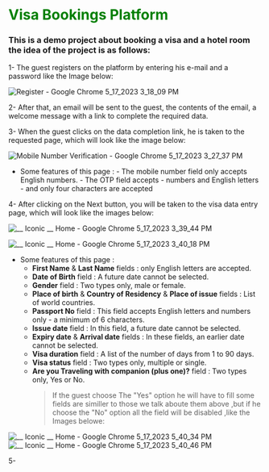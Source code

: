 # <span style="color: green;"> Visa Bookings Platform </span>

### This is a demo project about booking a visa and a hotel room the idea of the project is as follows:

1- The guest registers on the platform by entering his e-mail and a password like the Image below:

![Register - Google Chrome 5_17_2023 3_18_09 PM](https://github.com/FarahJak/Visa-Bookings-Platform/assets/114393666/b48d215e-acf1-476b-a613-ccf209467327)

2- After that, an email will be sent to the guest, the contents of the email, a welcome message with a link to complete the required data.

3- When the guest clicks on the data completion link, he is taken to the requested page, which will look like the image below:

![Mobile Number Verification - Google Chrome 5_17_2023 3_27_37 PM](https://github.com/FarahJak/Visa-Bookings-Platform/assets/114393666/45072985-b2c6-436e-8522-0eb1815e657b)

   - Some features of this page :
    - The mobile number field only accepts English numbers.
    - The OTP field accepts - numbers and English letters - and only four characters are accepted 
   
4- After clicking on the Next button, you will be taken to the visa data entry page, which will look like the images below:


![__ Iconic __ Home - Google Chrome 5_17_2023 3_39_44 PM](https://github.com/FarahJak/Visa-Bookings-Platform/assets/114393666/e67e4fb3-1c5b-4979-95ea-be14ddef2c88)

![__ Iconic __ Home - Google Chrome 5_17_2023 3_40_18 PM](https://github.com/FarahJak/Visa-Bookings-Platform/assets/114393666/eae17c3c-8c85-4600-92da-daf783af2b8b)

   - Some features of this page :
     - **First Name** & **Last Name** fields : only English letters are accepted.
     - **Date of Birth** field : A future date cannot be selected.
     - **Gender** field : Two types only, male or female.
     - **Place of birth** & **Country of Residency** & **Place of issue** fields : List of world countries.
     - **Passport No** field : This field accepts English letters and numbers only - a minimum of 6 characters.
     - **Issue date** field : In this field, a future date cannot be selected.
     - **Expiry date** & **Arrival date** fields : In these fields, an earlier date cannot be selected.
     - **Visa duration** field : A list of the number of days from 1 to 90 days.
     - **Visa status** field : Two types only, multiple or single.
     - **Are you Traveling with companion (plus one)?** field : Two types only, Yes or No.
        > If the guest choose The "Yes" option he will have to fill some fields are similler to those we talk aboute them above ,but if he choose the "No" option all the field will be             disabled ,like the Images belowe:

![__ Iconic __ Home - Google Chrome 5_17_2023 5_40_34 PM](https://github.com/FarahJak/Visa-Bookings-Platform/assets/114393666/963eb704-bfe5-4443-ba86-ae7a9523f6e4)
![__ Iconic __ Home - Google Chrome 5_17_2023 5_40_46 PM](https://github.com/FarahJak/Visa-Bookings-Platform/assets/114393666/ed7519df-55e5-4fd4-8e32-ba21cc1dc26a)

5- 



<!-- - [Simple, fast routing engine](https://laravel.com/docs/routing).
- [Powerful dependency injection container](https://laravel.com/docs/container).
- Multiple back-ends for [session](https://laravel.com/docs/session) and [cache](https://laravel.com/docs/cache) storage.
- Expressive, intuitive [database ORM](https://laravel.com/docs/eloquent).
- Database agnostic [schema migrations](https://laravel.com/docs/migrations).
- [Robust background job processing](https://laravel.com/docs/queues).
- [Real-time event broadcasting](https://laravel.com/docs/broadcasting).

Laravel is accessible, powerful, and provides tools required for large, robust applications.

## Learning Laravel

Laravel has the most extensive and thorough [documentation](https://laravel.com/docs) and video tutorial library of all modern web application frameworks, making it a breeze to get started with the framework.

If you don't feel like reading, [Laracasts](https://laracasts.com) can help. Laracasts contains over 1500 video tutorials on a range of topics including Laravel, modern PHP, unit testing, and JavaScript. Boost your skills by digging into our comprehensive video library.

## Laravel Sponsors

We would like to extend our thanks to the following sponsors for funding Laravel development. If you are interested in becoming a sponsor, please visit the Laravel [Patreon page](https://patreon.com/taylorotwell).

### Premium Partners

- **[Vehikl](https://vehikl.com/)**
- **[Tighten Co.](https://tighten.co)**
- **[Kirschbaum Development Group](https://kirschbaumdevelopment.com)**
- **[64 Robots](https://64robots.com)**
- **[Cubet Techno Labs](https://cubettech.com)**
- **[Cyber-Duck](https://cyber-duck.co.uk)**
- **[Many](https://www.many.co.uk)**
- **[Webdock, Fast VPS Hosting](https://www.webdock.io/en)**
- **[DevSquad](https://devsquad.com)**
- **[Curotec](https://www.curotec.com/services/technologies/laravel/)**
- **[OP.GG](https://op.gg)**
- **[WebReinvent](https://webreinvent.com/?utm_source=laravel&utm_medium=github&utm_campaign=patreon-sponsors)**
- **[Lendio](https://lendio.com)**

## Contributing

Thank you for considering contributing to the Laravel framework! The contribution guide can be found in the [Laravel documentation](https://laravel.com/docs/contributions).

## Code of Conduct

In order to ensure that the Laravel community is welcoming to all, please review and abide by the [Code of Conduct](https://laravel.com/docs/contributions#code-of-conduct).

## Security Vulnerabilities

If you discover a security vulnerability within Laravel, please send an e-mail to Taylor Otwell via [taylor@laravel.com](mailto:taylor@laravel.com). All security vulnerabilities will be promptly addressed.

## License

The Laravel framework is open-sourced software licensed under the [MIT license](https://opensource.org/licenses/MIT). -->
